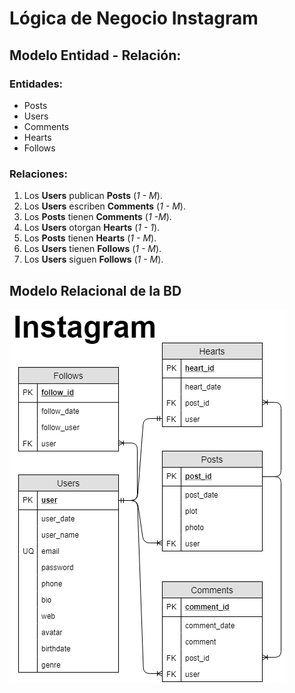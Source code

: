 # Lógica de Negocio Instagram

## Modelo Entidad - Relación:

### Entidades:

* Posts
* Users
* Comments
* Hearts
* Follows

### Relaciones:

1. Los **Users** publican **Posts** (*1 - M*).
1. Los **Users** escriben **Comments** (*1 - M*).
1. Los **Posts** tienen **Comments** (*1 -M*).
1. Los **Users** otorgan  **Hearts** (*1 - 1*).
1. Los **Posts** tienen **Hearts** (*1 - M*).
1. Los **Users** tienen  **Follows** (*1 - M*).
1. Los **Users** siguen  **Follows** (*1 - M*).

## Modelo Relacional de la BD

![Modelo Relacional Instagram](instagram_modelo_relacional.png)
